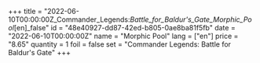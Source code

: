 +++
title = "2022-06-10T00:00:00Z_Commander_Legends:_Battle_for_Baldur's_Gate_Morphic_Pool_[en]_false"
id = "48e40927-dd87-42ed-b805-0ae8ba81f5fb"
date = "2022-06-10T00:00:00Z"
name = "Morphic Pool"
lang = ["en"]
price = "8.65"
quantity = 1
foil = false
set = "Commander Legends: Battle for Baldur's Gate"
+++

